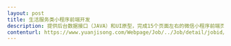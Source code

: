 ```yaml
---                
layout: post       
title: 生活服务类小程序前端开发           
description: 提供后台数据接口（JAVA）和UI原型，完成15个页面左右的微信小程序前端页面实现<br>要求：<br>1.有小程序开发经验，熟悉小程序端相关规则<br>2.具备15天左右完成项目的时间     
contenturl: https://www.yuanjisong.com/Webpage/Job/../Job/detail/jobid/101481      
---                 
```

